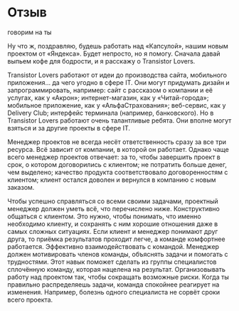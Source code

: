 # Отзыв

говорим на ты

Ну что ж, поздравляю, будешь работать над «Капсулой», нашим новым проектом от «Яндекса». Будет непросто, но я помогу. Сначала давай выпьем кофе для бодрости, и я расскажу о Transistor Lovers.

Transistor Lovers работают от идеи до производства сайта, мобильного приложения… да чего угодно в сфере IT. Они могут придумать дизайн и запрограммировать, например:
сайт с рассказом о компании и её услугах, как у «Акрон»;
интернет-магазин, как у «Читай-города»;
мобильное приложение, как у «АльфаСтрахования»;
веб-сервис, как у Delivery Club;
интерфейс терминала (например, банковского).
Но в Transistor Lovers работают очень талантливые ребята. Они вполне могут взяться и за другие проекты в сфере IT.


Менеджер проектов не всегда несёт ответственность сразу за все три ресурса. Всё зависит от компании, в которой он работает. Однако чаще всего менеджер проектов отвечает:
за то, чтобы завершить проект в срок, о котором договорились с клиентом;
не потратить больше денег, чем выделено;
качество продукта соответствовало договоренностям с клиентом;
клиент остался доволен и вернулся в компанию с новым заказом.

Чтобы успешно справляться со всеми своими задачами, проектный менеджер должен уметь всё, что перечислено ниже.
Конструктивно общаться с клиентом. Это нужно, чтобы понимать, что именно необходимо клиенту, и сохранять с ним хорошие отношения даже в самых сложных ситуациях. Если клиент и менеджер понимают друг друга, то приёмка результатов проходит легче, а команде комфортнее работается.
Эффективно взаимодействовать с командой. Менеджер должен мотивировать членов команды, объяснять задачи и помогать с трудностями. Этот навык поможет сделать из группы специалистов сплочённую команду, которая нацелена на результат.
Организовывать работу над проектом так, чтобы сокращать возможные риски. Когда ты правильно распределяешь задачи, команда спокойнее реагирует на изменения. Например, болезнь одного специалиста не сорвёт сроки всего проекта.